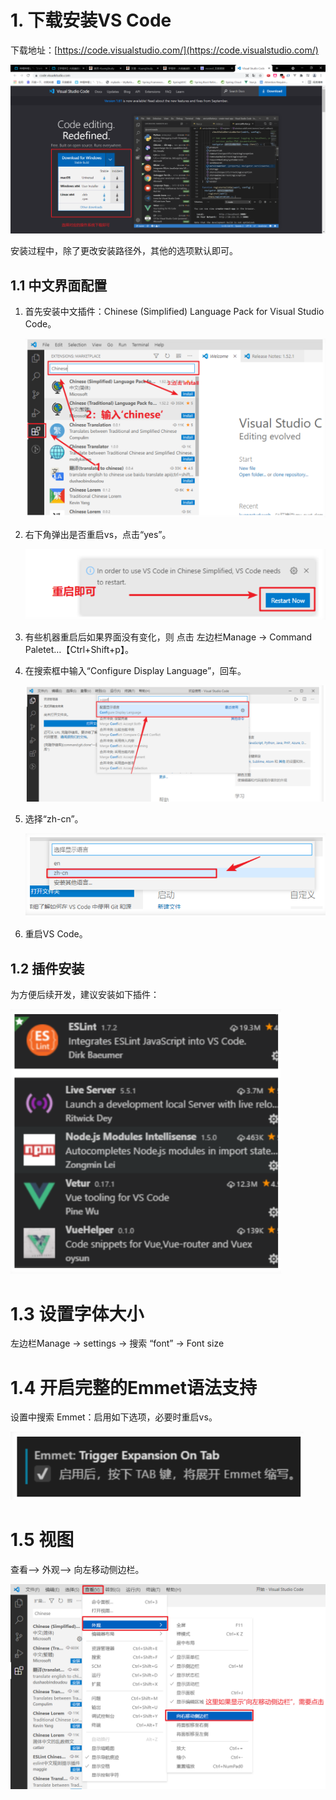 # 1. 下载安装VS Code

下载地址：[https://code.visualstudio.com/](https://code.visualstudio.com/)

<img src="imgs/image-20211103234029186.png" alt="image-20211103234029186" style="zoom:80%;" />

安装过程中，除了更改安装路径外，其他的选项默认即可。

## 1.1 中文界面配置

1. 首先安装中文插件：Chinese (Simplified) Language Pack for Visual Studio Code。

   <img src="imgs/image-20211103234906994.png" alt="image-20211103234906994" style="zoom:80%;" />

2. 右下角弹出是否重启vs，点击“yes”。

   <img src="imgs/image-20211103234949700.png" alt="image-20211103234949700" style="zoom:80%;" />

3. 有些机器重启后如果界面没有变化，则 点击 左边栏Manage -> Command Paletet…【Ctrl+Shift+p】。

4. 在搜索框中输入“Configure Display Language”，回车。

   <img src="imgs/image-20211103235134166.png" alt="image-20211103235134166" style="zoom:80%;" />

5. 选择“zh-cn”。

   <img src="imgs/image-20211103235547059.png" alt="image-20211103235547059" style="zoom:80%;" />

6. 重启VS Code。

## 1.2 插件安装

为方便后续开发，建议安装如下插件：

<img src="imgs/image-20211103235634372.png" alt="image-20211103235634372" style="zoom:80%;" />

# 1.3 设置字体大小

左边栏Manage -> settings -> 搜索 “font” -> Font size

# 1.4 开启完整的Emmet语法支持

设置中搜索 Emmet：启用如下选项，必要时重启vs。

<img src="imgs/image-20211103235731123.png" alt="image-20211103235731123" style="zoom:80%;" />

# 1.5 视图

查看—> 外观—> 向左移动侧边栏。

<img src="imgs/image-20211103235946626.png" alt="image-20211103235946626" style="zoom:80%;" />